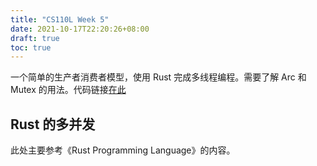 ```yaml
---
title: "CS110L Week 5"
date: 2021-10-17T22:20:26+08:00
draft: true
toc: true
---
```


一个简单的生产者消费者模型，使用 Rust 完成多线程编程。需要了解 Arc 和 Mutex 的用法。代码链接[在此](https://github.com/zianglei/cs110l-spr-2020-starter-code/tree/main/week5)

## Rust 的多并发

此处主要参考《Rust Programming Language》的内容。
